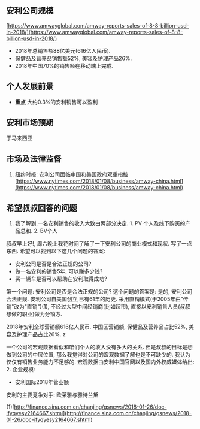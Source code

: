  ## 安利公司规模
 [https://www.amwayglobal.com/amway-reports-sales-of-8-8-billion-usd-in-2018/](https://www.amwayglobal.com/amway-reports-sales-of-8-8-billion-usd-in-2018/)
- 2018年总销售额88亿美元(616亿人民币).
- 保健品及营养品销售额52%, 美容及护理产品26%.
- 2018年中国70%的销售额在移动端上完成.

## 个人发展前景
- **重点** 大约0.3%的安利销售可以盈利

## 安利市场预期
于马来西亚


## 市场及法律监督
1. 纽约时报: 安利公司面临中国和美国政府双重指控
[https://www.nytimes.com/2018/01/08/business/amway-china.html](https://www.nytimes.com/2018/01/08/business/amway-china.html)

## 希望叔叔回答的问题
1. 我了解到,一名安利销售的收入大致由两部分决定. 1. PV 个人及线下购买的产品总和. 2. BV个人


叔叔早上好!, 周六晚上我花时间了解了一下安利公司的商业模式和现状. 写了一点东西. 希望可以找到以下这几个问题的答案:
- 安利公司是否是合法正规的公司?
- 做一名安利的销售5年, 可以赚多少钱?
- 买一辆车是否可以帮助在安利取得成功?

第一个问题: 安利公司是否是合法正规的公司?
这个问题的答案是: 是的, 安利公司合法正规. 安利公司自美国创立,已有61年的历史. 采用直销模式(于2005年由"传销"改为"直销")(1), 不经过大型中间经销商(比如超市), 直接以安利销售人员(叔叔想做的职业)做为分销方. 

2018年安利全球营销额616亿人民币. 中国区营销额, 保健品及营养品占比52%, 美容及护理产品占比26%. z

一个公司的宏观数据看似和咱们个人的收入没有多大的关系. 但是叔叔的目标是想做到公司的中层位置, 那么我觉得对公司的宏观数据了解也是不可缺少的. 我认为仅仅有销售业务能力不足够的. 宏观数据由安利中国官网以及国内外权威媒体给出:
2. 企业规模:
-  安利国际2018年营业额


安利的主要竞争对手:
欧莱雅与雅诗兰黛

(1)[http://finance.sina.com.cn/chanjing/gsnews/2018-01-26/doc-ifyqyesy2164667.shtml](http://finance.sina.com.cn/chanjing/gsnews/2018-01-26/doc-ifyqyesy2164667.shtml)
<!--stackedit_data:
eyJoaXN0b3J5IjpbLTkzNDM3MzgwMSw1Njg1MjM0MDYsLTIwND
E5OTk5MDksLTIwOTA5MzE0NTksMjEyMzQ2NTkwMCwtMTY4NDAz
MzM3OF19
-->